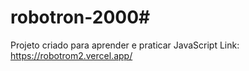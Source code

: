 # robotron-2000#
Projeto criado para aprender e praticar JavaScript
Link: https://robotrom2.vercel.app/
